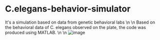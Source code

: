 # C.elegans-behavior-simulator
It's a simulation based on data from genetic behavioral labs
\n \n
Based on the behavioral data of C. elegans observed on the plate, the code was produced using MATLAB.
\n \n
![image](https://github.com/jwl22/C.elegans-behavior-simulator/assets/96900435/eb88f65c-99d8-4d45-a7b9-56fc71dd5dd6)
